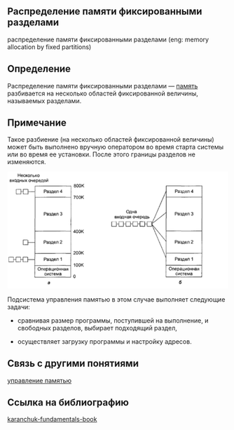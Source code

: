 ## Распределение памяти фиксированными разделами
распределение памяти фиксированными разделами (eng: memory allocation by fixed partitions) 

## Определение
Распределение памяти фиксированными разделами — [память](memory.md) разбивается на несколько областей фиксированной величины, называемых разделами.
## Примечание

Такое разбиение (на несколько областей фиксированной величины) может быть выполнено вручную оператором во время старта системы или во время ее установки. После этого границы разделов не изменяются.

![memory allocation by fixed partitions](../images/memory%20allocation%20by%20fixed%20partitions.png)

Подсистема управления памятью в этом случае выполняет следующие
задачи:

- сравнивая размер программы, поступившей на выполнение, и
свободных разделов, выбирает подходящий раздел,

- осуществляет загрузку программы и настройку адресов.
## Связь с другими понятиями
[управление памятью](memory_management.md)
## Cсылка на библиографию
[karanchuk-fundamentals-book](../bibliography/karanchuk-fundamentals-book.md)
